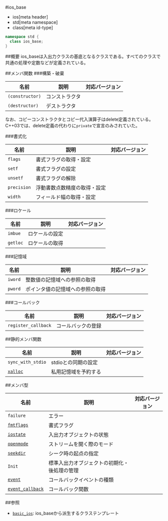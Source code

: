 #ios_base
* ios[meta header]
* std[meta namespace]
* class[meta id-type]

```cpp
namespace std {
  class ios_base;
}
```

##概要
ios_baseは入出力クラスの基底となるクラスである。すべてのクラスで共通の処理や定数などが定義されている。

##メンバ関数
###構築・破棄

| 名前            | 説明           | 対応バージョン |
|-----------------|----------------|----------------|
| `(constructor)` | コンストラクタ |                |
| `(destructor)`  | デストラクタ   |                |

なお、コピーコンストラクタとコピー代入演算子はdelete定義されている。
C++03では、delete定義の代わりに`private`で宣言のみされていた。

###書式化

| 名前        | 説明                         | 対応バージョン |
|-------------|------------------------------|----------------|
| `flags`     | 書式フラグの取得・設定       |                |
| `setf`      | 書式フラグの設定             |                |
| `unsetf`    | 書式フラグの解除             |                |
| `precision` | 浮動書数点数精度の取得・設定 |                |
| `width`     | フィールド幅の取得・設定     |                |

###ロケール

| 名前     | 説明           | 対応バージョン |
|----------|----------------|----------------|
| `imbue`  | ロケールの設定 |                |
| `getloc` | ロケールの取得 |                |

###記憶域

| 名前    | 説明                             | 対応バージョン |
|---------|----------------------------------|----------------|
| `iword` | 整数値の記憶域への参照の取得     |                |
| `pword` | ポインタ値の記憶域への参照の取得 |                |

###コールバック

| 名前                | 説明               | 対応バージョン |
|---------------------|--------------------|----------------|
| `register_callback` | コールバックの登録 |                |

##静的メンバ関数

| 名前              | 説明                | 対応バージョン |
|-------------------|---------------------|----------------|
| `sync_with_stdio` | stdioとの同期の設定 |                |
| [`xalloc`](./ios_base/xalloc.md)          | 私用記憶域を予約する    |                |

##メンバ型

| 名前             | 説明                                         | 対応バージョン |
|------------------|----------------------------------------------|----------------|
| `failure`        | エラー                                       |                |
| [`fmtflags`](ios_base/type-fmtflags.md) | 書式フラグ                                   |                |
| [`iostate`](ios_base/type-iostate.md)   | 入出力オブジェクトの状態                     |                |
| [`openmode`](ios_base/type-openmode.md) | ストリームを開く際のモード                   |                |
| [`seekdir`](ios_base/type-seekdir.md)   | シーク時の起点の指定                         |                |
| `Init`           | 標準入出力オブジェクトの初期化・後処理の管理 |                |
| [`event`](ios_base/type-event.md)       | コールバックイベントの種類                   |                |
| [`event_callback`](ios_base/type-event_callback.md) | コールバック関数                             |                |

##参照
- [`basic_ios`](./basic_ios.md): ios_baseから派生するクラステンプレート
